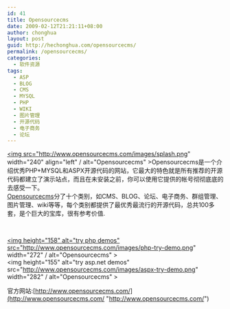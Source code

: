 ```yaml
---
id: 41
title: Opensourcecms
date: 2009-02-12T21:21:11+08:00
author: chonghua
layout: post
guid: http://hechonghua.com/opensourcecms/
permalink: /opensourcecms/
categories:
  - 软件资源
tags:
  - ASP
  - BLOG
  - CMS
  - MYSQL
  - PHP
  - WIKI
  - 图片管理
  - 开源代码
  - 电子商务
  - 论坛
---
```

<a href="http://www.opensourcecms.com/" target="_blank"><img src="http://www.opensourcecms.com/images/splash.png" width="240" align="left" / alt="Opensourcecms" >Opensourcecms</a>是一个介绍优秀PHP+MYSQL和ASPX开源代码的网站，它最大的特色就是所有推荐的开源代码都建立了演示站点，而且在未安装之前，你可以使用它提供的帐号彻彻底底的去感受一下。  
<a href="http://www.opensourcecms.com/" target="_blank">Opensourcecms</a>分了十个类别，如CMS、BLOG、论坛、电子商务、群组管理、图片管理、wiki等等，每个类别都提供了最优秀最流行的开源代码，总共100多套，是个巨大的宝库，很有参考价值.

<!--more-->

&#160;

<a href="http://php.opensourcecms.com/" target="_blank"><img height="158" alt="try php demos" src="http://www.opensourcecms.com/images/php-try-demo.png" width="272" / alt="Opensourcecms" ></a>  
<img height="155" alt="try asp.net demos" src="http://www.opensourcecms.com/images/aspx-try-demo.png" width="282" / alt="Opensourcecms" > 

官方网站:[http://www.opensourcecms.com/](http://www.opensourcecms.com/ "http://www.opensourcecms.com/")